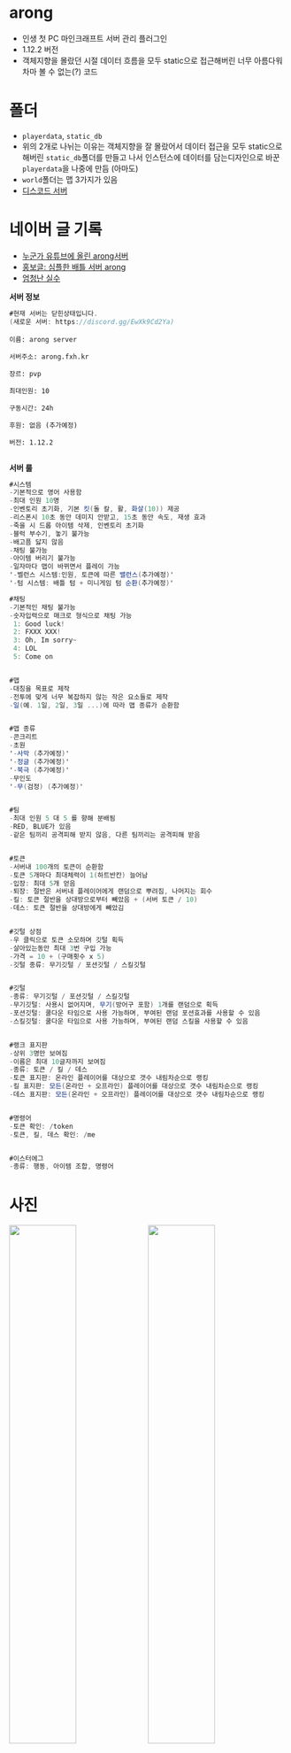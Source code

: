 # arong
- 인생 첫 PC 마인크래프트 서버 관리 플러그인
- 1.12.2 버전
- 객체지향을 몰랐던 시절 데이터 흐름을 모두 static으로 접근해버린 너무 아름다워 차마 볼 수 없는(?) 코드

# 폴더
- `playerdata`, `static_db`
- 위의 2개로 나뉘는 이유는 객체지향을 잘 몰랐어서 데이터 접근을 모두 static으로 해버린 `static_db`폴더를 만들고 나서 인스턴스에 데이터를 담는디자인으로
바꾼 `playerdata`을 나중에 만듬 (아마도)
- `world`폴더는 맵 3가지가 있음
- [디스코드 서버](https://discord.gg/SV8nwyQSPQ)

# 네이버 글 기록
- [누군가 유튜브에 올린 arong서버](https://blog.naver.com/ljh3047063/222178936554)
- [홍보글: 심플한 배틀 서버 arong](https://blog.naver.com/ljh3047063/221746587387)
- [엄청난 실수](https://blog.naver.com/ljh3047063/221746018708)

**서버 정보**
```cs
#현재 서버는 닫힌상태입니다.
(새로운 서버: https://discord.gg/EwXk9Cd2Ya)
```
```
이름: arong server

서버주소: arong.fxh.kr

장르: pvp

최대인원: 10

구동시간: 24h

후원: 없음 (추가예정)

버전: 1.12.2


```



**서버 룰**
```cs
#시스템
-기본적으로 영어 사용함
-최대 인원 10명
-인벤토리 초기화, 기본 킷(돌 칼, 활, 화살(10)) 제공
-리스폰시 10초 동안 데미지 안받고, 15초 동안 속도, 재생 효과
-죽을 시 드롭 아이템 삭제, 인벤토리 초기화
-블럭 부수기, 놓기 불가능
-배고픔 닳지 않음
-채팅 불가능
-아이템 버리기 불가능
-일자마다 맵이 바뀌면서 플레이 가능
'-벨런스 시스템:인원, 토큰에 따른 밸런스(추가예정)'
'-텀 시스템: 배틀 텀 + 미니게임 텀 순환(추가예정)'

#채팅
-기본적인 채팅 불가능
-숫자입력으로 매크로 형식으로 채팅 가능
 1: Good luck!
 2: FXXX XXX!
 3: Oh, Im sorry~
 4: LOL
 5: Come on


#맵
-대칭을 목표로 제작
-전투에 맞게 너무 복잡하지 않는 작은 요소들로 제작
-일(예. 1일, 2일, 3일 ...)에 따라 맵 종류가 순환함 


#맵 종류
-콘크리트
-초원
'-사막 (추가예정)'
'-정글 (추가예정)'
'-북극 (추가예정)'
-무인도
'-무(검정) (추가예정)'


#팀
-최대 인원 5 대 5 를 향해 분배됨
-RED, BLUE가 있음
-같은 팀끼리 공격피해 받지 않음, 다른 팀끼리는 공격피해 받음


#토큰
-서버내 100개의 토큰이 순환함
-토큰 5개마다 최대체력이 1(하트반칸) 늘어남
-입장: 최대 5개 얻음
-퇴장: 절반은 서버내 플레이어에게 랜덤으로 뿌려짐, 나머지는 회수
-킬: 토큰 절반을 상대방으로부터 빼았음 + (서버 토큰 / 10)
-데스: 토큰 절반을 상대방에게 빼았김


#깃털 상점
-우 클릭으로 토큰 소모하며 깃털 획득
-살아있는동안 최대 3번 구입 가능
-가격 = 10 + (구매횟수 x 5)
-깃털 종류: 무기깃털 / 포션깃털 / 스킬깃털


#깃털
-종류: 무기깃털 / 포션깃털 / 스킬깃털
-무기깃털: 사용시 없어지며, 무기(방어구 포함) 1개를 랜덤으로 획득
-포션깃털: 쿨다운 타임으로 사용 가능하며, 부여된 랜덤 포션효과를 사용할 수 있음
-스킬깃털: 쿨다운 타임으로 사용 가능하며, 부여된 랜덤 스킬을 사용할 수 있음


#랭크 표지판
-상위 3명만 보여짐
-이름은 최대 10글자까지 보여짐
-종류: 토큰 / 킬 / 데스
-토큰 표지판: 온라인 플레이어를 대상으로 갯수 내림차순으로 랭킹
-킬 표지판: 모든(온라인 + 오프라인) 플레이어를 대상으로 갯수 내림차순으로 랭킹
-데스 표지판: 모든(온라인 + 오프라인) 플레이어를 대상으로 갯수 내림차순으로 랭킹


#명령어
-토큰 확인: /token
-토큰, 킬, 데스 확인: /me


#이스터에그
-종류: 행동, 아이템 조합, 명령어
```
# 사진
<img src="https://github.com/worldbiomusic/arong/assets/61288262/a0851230-f4bb-49c5-a6da-2fd052945c7e" width=49%></img>
<img src="https://github.com/worldbiomusic/arong/assets/61288262/07e40e58-fa51-4f9b-9eca-789291a1f5f7" width=49%></img>
<img src="https://github.com/worldbiomusic/arong/assets/61288262/567a2077-ec3a-4fd2-9755-81c65d4dcb90" width=49%></img>
<img src="https://github.com/worldbiomusic/arong/assets/61288262/65c4c611-be07-411a-ace2-94bb6b5d23da" width=49%></img>
<img src="https://github.com/worldbiomusic/arong/assets/61288262/c1d4eaf7-fd42-488a-ba85-810809267368" width=49%></img>
<img src="https://github.com/worldbiomusic/arong/assets/61288262/42403528-9b09-41d8-9fcd-25cb453f0738" width=49%></img>

표지판에 실시간으로 정보가 변경됩니다.


**마인리스트**
https://minelist.kr/servers/5697



**디스코드 초대코드**
```
uMY3chz
```
https://discord.gg/SV8nwyQSPQ
